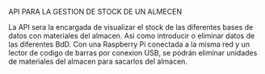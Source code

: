 API PARA LA GESTION DE STOCK DE UN ALMECEN

La API sera la encargada de visualizar el stock de las diferentes bases de datos con materiales del almacen. Asi como introducir o eliminar datos de las diferentes BdD.
Con una Raspberry Pi conectada a la misma red y un lector de codigo de barras por conexion USB, se podrán eliminar unidades de materiales del almacen para sacarlos del almacen.